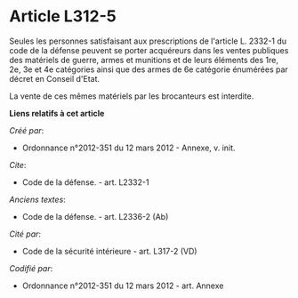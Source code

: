 # Article L312-5

Seules les personnes satisfaisant aux prescriptions de l'article L. 2332-1 du code de la défense peuvent se porter acquéreurs
dans les ventes publiques des matériels de guerre, armes et munitions et de leurs éléments des 1re, 2e, 3e et 4e catégories
ainsi que des armes de 6e catégorie énumérées par décret en Conseil d'Etat.

La vente de ces mêmes matériels par les brocanteurs est interdite.

**Liens relatifs à cet article**

_Créé par_:

  - Ordonnance n°2012-351 du 12 mars 2012 -  Annexe, v. init.

_Cite_:

  - Code de la défense. - art. L2332-1

_Anciens textes_:

  - Code de la défense. - art. L2336-2 (Ab)

_Cité par_:

  - Code de la sécurité intérieure - art. L317-2 (VD)

_Codifié par_:

  - Ordonnance n°2012-351 du 12 mars 2012 - art. Annexe
